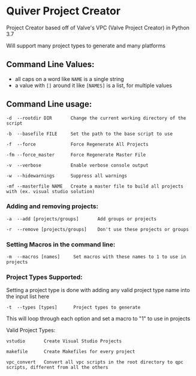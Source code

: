 # Quiver Project Creator

Project Creator based off of Valve's VPC (Valve Project Creator) in Python 3.7

Will support many project types to generate and many platforms

## Command Line Values:
 - all caps on a word like `NAME` is a single string
 - a value with `[]` around it like `[NAMES]` is a list, for multiple values

## Command Line usage:

```
-d  --rootdir DIR       Change the current working directory of the script

-b  --basefile FILE     Set the path to the base script to use

-f  --force             Force Regenerate All Projects

-fm --force_master      Force Regenerate Master File

-v  --verbose           Enable verbose console output

-w  --hidewarnings      Suppress all warnings

-mf --masterfile NAME   Create a master file to build all projects with (ex. visual studio solution)
```

### Adding and removing projects:

```
-a  --add [projects/groups]       Add groups or projects

-r  --remove [projects/groups]    Don't use these projects or groups
```

### Setting Macros in the command line:

```
-m  --macros [names]     Set macros with these names to 1 to use in projects
```

### Project Types Supported:

Setting a project type is done with adding any valid project type name into the input list here

```
-t  --types [types]      Project types to generate
```

This will loop through each option and set a macro to "1" to use in projects

Valid Project Types:

```
vstudio       Create Visual Studio Projects

makefile      Create Makefiles for every project

vpc_convert   Convert all vpc scripts in the root directory to qpc scripts, different from all the others
```
